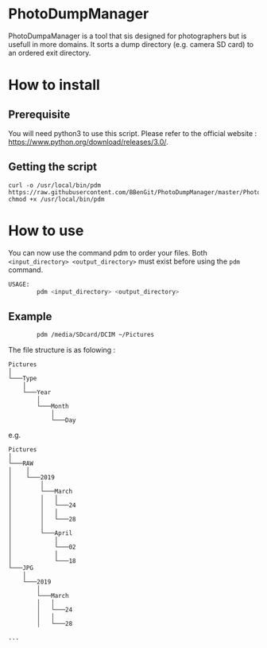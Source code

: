 # PhotoDumpManager

PhotoDumpaManager is a tool that sis designed for photographers but is usefull in more domains. 
It sorts a dump directory (e.g. camera SD card) to an ordered exit directory.

# How to install

## Prerequisite

You will need python3 to use this script. Please refer to the official website : https://www.python.org/download/releases/3.0/.

## Getting the script

```
curl -o /usr/local/bin/pdm https://raw.githubusercontent.com/BBenGit/PhotoDumpManager/master/PhotoDumpManager.py
chmod +x /usr/local/bin/pdm
```

# How to use

You can now use the command pdm to order your files. Both `<input_directory> <output_directory>` must exist before using the `pdm` command.
```bash
USAGE:
        pdm <input_directory> <output_directory>
```

## Example

```bash
        pdm /media/SDcard/DCIM ~/Pictures
```

The file structure is as folowing :
```
Pictures    
│
└───Type
    │
    └───Year
        │
        └───Month
            │
            └───Day
```
e.g.
```
Pictures    
│
└───RAW
│    │
│    └───2019
│        │
│        └───March
│        │   │
│        │   └───24
│        │   │
│        │   └───28
│        │
│        └───April
│            │
│            └───02
│            │
│            └───18
└───JPG
    │
    └───2019
        │
        └───March
        │   │
        │   └───24
        │   │
        │   └───28

...
```

